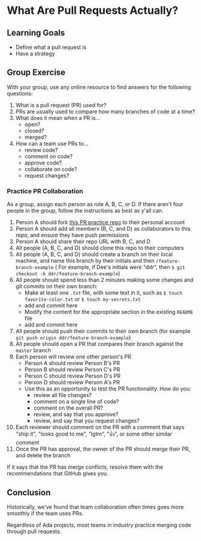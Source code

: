 # What Are Pull Requests Actually?

## Learning Goals

- Define what a pull request is
- Have a strategy 

## Group Exercise

With your group, use any online resource to find answers for the following questions:

1. What is a pull request (PR) used for?
1. PRs are usually used to compare how many branches of code at a time?
1. What does it mean when a PR is...
    - open?
    - closed?
    - merged?
1. How can a team use PRs to...
    - review code?
    - comment on code?
    - approve code?
    - collaborate on code?
    - request changes?

### Practice PR Collaboration

As a group, assign each person as role A, B, C, or D. If there aren't four people in the group, follow the instructions as best as y'all can.

1. Person A should fork [this PR practice repo](https://github.com/AdaGold/pr-practice) to their personal account
1. Person A should add all members (B, C, and D) as collaborators to this repo, and ensure they have push permissions
1. Person A should share their repo URL with B, C, and D
1. All people (A, B, C, and D) should clone this repo to their computers
1. All people (A, B, C, and D) should create a branch on their local machine, and name this branch by their initials and then `/feature-branch-example` ( For example, if Dee's initials were "ddr", then `$ git checkout -b ddr/feature-branch-example`)
1. All people should spend less than 2 minutes making some changes and git commits on their own branch:
    - Make at least one `.txt` file, with some text in it, such as `$ touch favorite-color.txt` or `$ touch my-secrets.txt`
    - add and commit here
    - Modify the content for the appropriate section in the existing `README` file
    - add and commit here
1. All people should push their commits to their own branch (for example `git push origin ddr/feature-branch-example`)
1. All people should open a PR that compares their branch against the `master` branch
1. Each person will review one other person's PR
    - Person A should review Person B's PR
    - Person B should review Person C's PR
    - Person C should review Person D's PR
    - Person D should review Person A's PR
    - Use this as an opportunity to test the PR functionality. How do you:
      - review all file changes?
      - comment on a single line of code?
      - comment on the overall PR?
      - review, and say that you approve?
      - review, and say that you request changes?
1. Each reviewer should comment on the PR with a comment that says "ship it", "looks good to me", "lgtm", ":+1:", or some other similar comment
1. Once the PR has approval, the owner of the PR should merge their PR, and delete the branch

If it says that the PR has merge conflicts, resolve them with the recommendations that GitHub gives you.

## Conclusion

Historically, we've found that team collaboration often times goes more smoothly if the team uses PRs.

Regardless of Ada projects, most teams in industry practice merging code through pull requests.